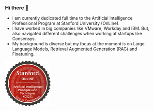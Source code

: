 ### Hi there 👋

- I am currently dedicated full time to the Artificial Intelligence Professional Program at Stanford University (OnLine).
- I have worked in big companies like VMware, Workday and IBM. But, also navigated different challenges when working at startups like Consensys.
- My background is diverse but my focus at the moment is on Large Language Models, Retrieval Augmented Generation (RAG) and Finetuning.

<a href="https://digitalcredential.stanford.edu/check/A9BEE3E417F49444988B94684C216676E7972D7052AFD927F3B3FD413ACE1321azFwdlMzdFh4VjhxLzdrenFwK1VsK1hkVWtQanhicGtrZ2MwYXpvbE1JMjFWeWlN">
    <img src="img/xcs221-badge.svg" alt="XCS221 Certificate" width="150"/>
</a>

